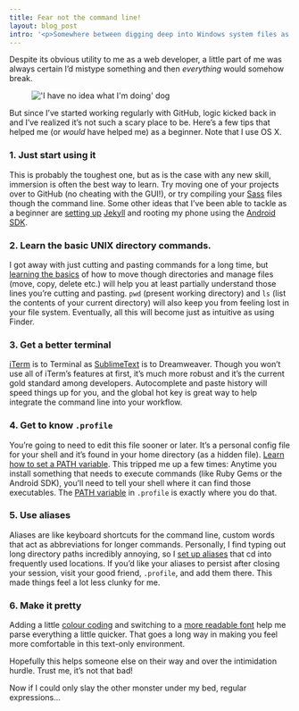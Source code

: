 ```yaml
---
title: Fear not the command line!
layout: blog_post
intro: '<p>Somewhere between digging deep into Windows system files as a child and becoming a professional web developer as an adult, I became intimidated by the command line.</p>'
---
```


 Despite its obvious utility to me as a web developer, a little part of me was always certain I’d mistype something and then *everything* would somehow break.

<figure>
    <img src="{% asset_path blog/no-idea.jpg%}" alt="'I have no idea what I'm doing' dog"/>
</figure>

But since I’ve started working regularly with GitHub, logic kicked back in and I’ve realized it’s not such a scary place to be. Here’s a few tips that helped me (or *would* have helped me) as a beginner. Note that I use OS X.

### 1. Just start using it

This is probably the toughest one, but as is the case with any new skill, immersion is often the best way to learn. Try moving one of your projects over to GitHub (no cheating with the GUI!), or try compiling your [Sass][2] files though the command line. Some other ideas that I’ve been able to tackle as a beginner are [setting up][3] [Jekyll][4] and rooting my phone using the [Android SDK][5].

 [2]: http://sass-lang.com/
 [3]: http://net.tutsplus.com/tutorials/other/building-static-sites-with-jekyll/
 [4]: http://jekyllrb.com/
 [5]: http://developer.android.com/sdk/index.html

### 2. Learn the basic UNIX directory commands.

I got away with just cutting and pasting commands for a long time, but [learning the basics][6] of how to move though directories and manage files (move, copy, delete etc.) will help you at least partially understand those lines you’re cutting and pasting. `pwd` (present working directory) and `ls` (list the contents of your current directory) will also keep you from feeling lost in your file system. Eventually, all this will become just as intuitive as using Finder.

 [6]: http://www.med.nyu.edu/rcr/rcr/course/unix4.html

### 3. Get a better terminal

[iTerm][7] is to Terminal as [SublimeText][8] is to Dreamweaver. Though you won’t use all of iTerm’s features at first, it’s much more robust and it’s the current gold standard among developers. Autocomplete and paste history will speed things up for you, and the global hot key is great way to help integrate the command line into your workflow.

 [7]: http://www.iterm2.com
 [8]: http://www.sublimetext.com/

### 4. Get to know `.profile`

You’re going to need to edit this file sooner or later. It’s a personal config file for your shell and it’s found in your home directory (as a hidden file). [Learn how to set a PATH variable][9]. This tripped me up a few times: Anytime you install something that needs to execute commands (like Ruby Gems or the Android SDK), you’ll need to tell your shell where it can find those executables. The [PATH variable][10] in `.profile` is exactly where you do that.

 [9]: http://www.tech-recipes.com/rx/2621/os_x_change_path_environment_variable/
 [10]: http://www.cs.purdue.edu/homes/cs348/unix_path.html

### 5. Use aliases

Aliases are like keyboard shortcuts for the command line, custom words that act as abbreviations for longer commands. Personally, I find typing out long directory paths incredibly annoying, so I [set up aliases][11] that cd into frequently used locations. If you’d like your aliases to persist after closing your session, visit your good friend, `.profile`, and add them there. This made things feel a lot less clunky for me.

 [11]: http://en.wikipedia.org/wiki/Alias_(command)#Creating_aliases

### 6. Make it pretty

Adding a little [colour coding][12] and switching to a [more readable font][13] help me parse everything a little quicker. That goes a long way in making you feel more comfortable in this text-only environment.

 [12]: http://www.sentia.com.au/2009/06/cool-colours-and-github-branch-in-terminal/
 [13]: http://www.fontsquirrel.com/fonts/Inconsolata

Hopefully this helps someone else on their way and over the intimidation hurdle. Trust me, it’s not that bad!

Now if I could only slay the other monster under my bed, regular expressions…

 